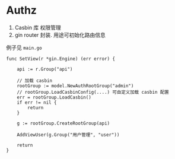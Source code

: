 # Authz

1. Casbin 库 权限管理
2. gin router 封装. 用途可初始化路由信息

例子见 `main.go`

````
func SetView(r *gin.Engine) (err error) {

	api := r.Group("api")

    // 加载 casbin
	rootGroup := model.NewAuthRootGroup("admin")
	// rootGroup.LoadCasbinConfig(....) 可自定义加载 casbin 配置
	err = rootGroup.LoadCasbin()
	if err != nil {
		return
	}

	g := rootGroup.CreateRootGroup(api)

	AddViewUser(g.Group("用户管理", "user"))

	return
}
````
